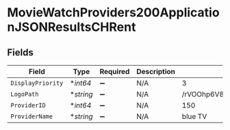 # MovieWatchProviders200ApplicationJSONResultsCHRent


## Fields

| Field                            | Type                             | Required                         | Description                      | Example                          |
| -------------------------------- | -------------------------------- | -------------------------------- | -------------------------------- | -------------------------------- |
| `DisplayPriority`                | **int64*                         | :heavy_minus_sign:               | N/A                              | 3                                |
| `LogoPath`                       | **string*                        | :heavy_minus_sign:               | N/A                              | /rVOOhp6V8FheEAKtFAJMLMbnaMZ.jpg |
| `ProviderID`                     | **int64*                         | :heavy_minus_sign:               | N/A                              | 150                              |
| `ProviderName`                   | **string*                        | :heavy_minus_sign:               | N/A                              | blue TV                          |